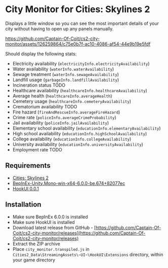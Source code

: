 # City Monitor for Cities: Skylines 2

Displays a little window so you can see the most important details of your city without having to open up any panels manually.

https://github.com/Captain-Of-Coit/cs2-city-monitor/assets/126259864/c75e0b7f-ac10-4086-af54-44e9b19e5fdf

Should display the following stats:

- Electricity availability (`electricityInfo.electricityAvailability`)
- Water availability (`waterInfo.waterAvailability`)
- Sewage treatment (`waterInfo.sewageAvailability`)
- Landfill usage (`garbageInfo.landfillAvailability`)
- Incineration status TODO
- Healthcare availability (`healthcareInfo.healthcareAvailability`)
- Average health (`healthcareInfo.averageHealth`)
- Cemetery usage (`healthcareInfo.cemeteryAvailability`)
- Crematorium availability TODO
- Fire hazard (`fireAndRescueInfo.averageFireHazard`)
- Crime rate (`policeInfo.averageCrimeProbability`)
- Jail availability (`policeInfo.jailAvailability`)
- Elementary school availability (`educationInfo.elementaryAvailability`)
- High school availability (`educationInfo.highSchoolAvailability`)
- College availability (`educationInfo.collegeAvailability`)
- University availability (`educationInfo.universityAvailability`)
- Employment rate TODO

## Requirements

- [Cities: Skylines 2](https://store.steampowered.com/app/949230/Cities_Skylines_II/)
- [BepInEx-Unity.Mono-win-x64-6.0.0-be.674+82077ec](https://builds.bepinex.dev/projects/bepinex_be)
- [HookUI 0.0.1](https://github.com/Captain-Of-Coit/hookui)

## Installation

- Make sure BepInEx 6.0.0 is installed
- Make sure HookUI is installed
- Download latest release from GitHub - [https://github.com/Captain-Of-Coit/cs2-city-monitor/releases](https://github.com/Captain-Of-Coit/cs2-city-monitor/releases)
- Extract the ZIP archive
- Place `city_monitor.transpiled.js` in `Cities2_Data\StreamingAssets\~UI~\HookUI\Extensions` directory, within your game directory
